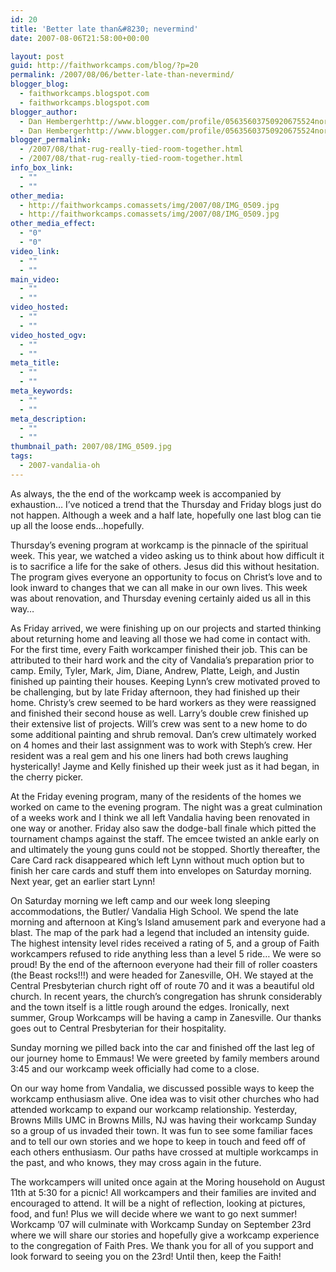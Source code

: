 ```yaml
---
id: 20
title: 'Better late than&#8230; nevermind'
date: 2007-08-06T21:58:00+00:00

layout: post
guid: http://faithworkcamps.com/blog/?p=20
permalink: /2007/08/06/better-late-than-nevermind/
blogger_blog:
  - faithworkcamps.blogspot.com
  - faithworkcamps.blogspot.com
blogger_author:
  - Dan Hembergerhttp://www.blogger.com/profile/05635603750920675524noreply@blogger.com
  - Dan Hembergerhttp://www.blogger.com/profile/05635603750920675524noreply@blogger.com
blogger_permalink:
  - /2007/08/that-rug-really-tied-room-together.html
  - /2007/08/that-rug-really-tied-room-together.html
info_box_link:
  - ""
  - ""
other_media:
  - http://faithworkcamps.comassets/img/2007/08/IMG_0509.jpg
  - http://faithworkcamps.comassets/img/2007/08/IMG_0509.jpg
other_media_effect:
  - "0"
  - "0"
video_link:
  - ""
  - ""
main_video:
  - ""
  - ""
video_hosted:
  - ""
  - ""
video_hosted_ogv:
  - ""
  - ""
meta_title:
  - ""
  - ""
meta_keywords:
  - ""
  - ""
meta_description:
  - ""
  - ""
thumbnail_path: 2007/08/IMG_0509.jpg
tags:
  - 2007-vandalia-oh
---
```

As always, the the end of the workcamp week is accompanied by exhaustion&#8230; I&#8217;ve noticed a trend that the Thursday and Friday blogs just do not happen. Although a week and a half late, hopefully one last blog can tie up all the loose ends&#8230;hopefully.

Thursday&#8217;s evening program at workcamp is the pinnacle of the spiritual week. This year, we watched a video asking us to think about how difficult it is to sacrifice a life for the sake of others. Jesus did this without hesitation. The program gives everyone an opportunity to focus on Christ&#8217;s love and to look inward to changes that we can all make in our own lives. This week was about renovation, and Thursday evening certainly aided us all in this way&#8230;

As Friday arrived, we were finishing up on our projects and started thinking about returning home and leaving all those we had come in contact with. For the first time, every Faith workcamper finished their job. This can be attributed to their hard work and the city of Vandalia&#8217;s preparation prior to camp. Emily, Tyler, Mark, Jim, Diane, Andrew, Platte, Leigh, and Justin finished up painting their houses. Keeping Lynn&#8217;s crew motivated proved to be challenging, but by late Friday afternoon, they had finished up their home. Christy&#8217;s crew seemed to be hard workers as they were reassigned and finished their second house as well. Larry&#8217;s double crew finished up their extensive list of projects. Will&#8217;s crew was sent to a new home to do some additional painting and shrub removal. Dan&#8217;s crew ultimately worked on 4 homes and their last assignment was to work with Steph&#8217;s crew. Her resident was a real gem and his one liners had both crews laughing hysterically! Jayme and Kelly finished up their week just as it had began, in the cherry picker.

At the Friday evening program, many of the residents of the homes we worked on came to the evening program. The night was a great culmination of a weeks work and I think we all left Vandalia having been renovated in one way or another. Friday also saw the dodge-ball finale which pitted the tournament champs against the staff. The emcee twisted an ankle early on and ultimately the young guns could not be stopped. Shortly thereafter, the Care Card rack disappeared which left Lynn without much option but to finish her care cards and stuff them into envelopes on Saturday morning. Next year, get an earlier start Lynn!

On Saturday morning we left camp and our week long sleeping accommodations, the Butler/ Vandalia High School. We spend the late morning and afternoon at King&#8217;s Island amusement park and everyone had a blast. The map of the park had a legend that included an intensity guide. The highest intensity level rides received a rating of 5, and a group of Faith workcampers refused to ride anything less than a level 5 ride&#8230; We were so proud! By the end of the afternoon everyone had their fill of roller coasters (the Beast rocks!!!) and were headed for Zanesville, OH. We stayed at the Central Presbyterian church right off of route 70 and it was a beautiful old church. In recent years, the church&#8217;s congregation has shrunk considerably and the town itself is a little rough around the edges. Ironically, next summer, Group Workcamps will be having a camp in Zanesville. Our thanks goes out to Central Presbyterian for their hospitality.

Sunday morning we pilled back into the car and finished off the last leg of our journey home to Emmaus! We were greeted by family members around 3:45 and our workcamp week officially had come to a close. 

On our way home from Vandalia, we discussed possible ways to keep the workcamp enthusiasm alive. One idea was to visit other churches who had attended workcamp to expand our workcamp relationship. Yesterday, Browns Mills UMC in Browns Mills, NJ was having their workcamp Sunday so a group of us invaded their town. It was fun to see some familiar faces and to tell our own stories and we hope to keep in touch and feed off of each others enthusiasm. Our paths have crossed at multiple workcamps in the past, and who knows, they may cross again in the future.

The workcampers will united once again at the Moring household on August 11th at 5:30 for a picnic! All workcampers and their families are invited and encouraged to attend. It will be a night of reflection, looking at pictures, food, and fun! Plus we will decide where we want to go next summer! Workcamp &#8217;07 will culminate with Workcamp Sunday on September 23rd where we will share our stories and hopefully give a workcamp experience to the congregation of Faith Pres. We thank you for all of you support and look forward to seeing you on the 23rd! Until then, keep the Faith!